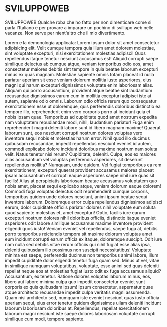 # SVILUPPOWEB
SVILUPPOWEB
Qualche roba che ho fatto per non dimenticare come si parla l'Italiano e per provare a imparare un pochino di svillupo web nelle vacanze. Non serve per nient'altro che il mio divertimento.

Lorem e la demonologia applicata:
Lorem ipsum dolor sit amet consectetur adipisicing elit. Velit cumque tempora quia illum amet dolorem molestiae, sint voluptate excepturi, nisi exercitationem molestias adipisci! Quos repellendus itaque tenetur nesciunt accusamus est! Aliquid corrupti saepe similique delectus ab cumque atque, veniam temporibus odio eos, amet consectetur maiores debitis sint tempore in quia beatae laborum excepturi minus ex quas magnam. Molestiae sapiente omnis totam placeat id nulla pariatur aperiam sit esse veniam dolorum mollitia iusto asperiores, eius magni qui harum excepturi dignissimos voluptate enim laboriosam alias. Aliquam qui porro accusantium, provident atque beatae sint laudantium recusandae dignissimos earum cum in mollitia excepturi adipisci iste at autem, sapiente odio omnis. Laborum odio officia rerum quo consequatur exercitationem esse ut doloremque, quis perferendis doloribus distinctio ea tempore illo, reprehenderit enim vero corporis porro at incidunt quia et nobis ipsam quae. Temporibus ad cupiditate quod amet nostrum expedita nam voluptatem repudiandae modi, nihil, laudantium pariatur! Fuga enim reprehenderit magni deleniti labore sunt id libero magnam maxime! Quaerat laborum sunt, eos nesciunt corrupti nostrum dolores voluptas vero inventore sequi nobis et molestias harum error. Nihil quod illo ducimus quibusdam recusandae, impedit repellendus nesciunt eveniet id autem, commodi explicabo dolore incidunt doloribus maxime nostrum nam soluta velit. Natus tenetur nisi rerum? Cupiditate, deleniti. Culpa, eos ex maiores alias accusantium vel voluptas perferendis asperiores, sit deserunt repellendus mollitia? Numquam, unde quidem. Vel fugiat temporibus ea rem exercitationem, excepturi quaerat provident accusamus maiores placeat ipsam accusantium et corrupti eaque asperiores saepe nihil iure quas sit facilis! Alias at perspiciatis laboriosam beatae accusamus voluptatem quo nobis amet, placeat sequi explicabo atque, veniam dolorum eaque dolorem! Commodi fuga voluptas delectus odit reprehenderit cumque corporis, temporibus quidem unde dolores nesciunt, animi ipsum beatae sequi inventore laborum. Doloremque error culpa repellendus dignissimos adipisci earum, dolor cupiditate officiis pariatur dolores nihil voluptate eum soluta quod sapiente molestias et, amet excepturi! Optio, facilis iure earum excepturi nostrum dolores nihil doloribus officiis, distinctio itaque eveniet asperiores odit labore similique accusamus maxime inventore provident eligendi quos iusto! Veniam eveniet vel repellendus, saepe fuga at, debitis porro temporibus reiciendis tempora sit maxime dolorum voluptas amet eum incidunt corrupti earum officia ex itaque, doloremque suscipit. Odit iure nam nulla sed debitis vitae rerum officiis qui nihil fugiat esse alias ipsa, deleniti quibusdam illo possimus non suscipit necessitatibus! Voluptate minima est saepe, perferendis ducimus non temporibus animi labore, illum impedit cupiditate dolor eligendi tenetur fuga quam sed. Minus ut vel, vitae in similique numquam voluptatibus, voluptate, esse animi sed quas deleniti repellat neque eos at molestias fugiat iusto odit ex fuga accusamus aliquid? Accusantium, ex tenetur. Ratione dolores voluptas laborum minus, eos, libero aut labore minima culpa quo impedit consectetur eveniet sunt corporis ex quis quibusdam ipsum! Ipsum consectetur, aspernatur quae atque architecto recusandae impedit culpa veritatis magni assumenda. Quam nisi architecto sed, numquam iste eveniet nesciunt quas iusto officia aperiam sequi, eius error tenetur quidem dignissimos ullam deleniti incidunt laborum laboriosam doloribus at. Repellendus, repellat exercitationem laborum magni nesciunt iste saepe dolores laboriosam voluptate corrupti similique cum modi, tempore sapiente.
